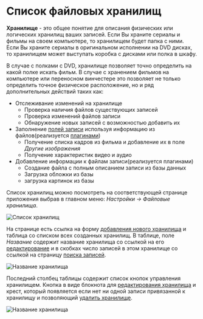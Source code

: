 # Список файловых хранилищ

<a name="storage"></a>
**Хранилище** - это общее понятие для описания физических или логических хранилищ ваших записей. Если Вы храните
сериалы и фильмы на своем компьютере, то хранилищем будет папка с ними. Если Вы храните сериалы в оригинальном
исполнении на DVD дисках, то хранилищем может выступать коробка с дисками или полка в шкафу.

В случае с полками с DVD, хранилище позволяет точно определить на какой полке искать фильм. В случае с хранением
фильмов на компьютере или переносном винчестере это позволяет не только определить точное физическое расположение, но
и ряд дополнительных действий таких как:

- Отслеживание изменений на хранилище
    - Проверка наличия файлов существующих записей
    - Проверка изменений файлов записи
    - Обнаружение новых записей с возможностью добавить их
- Заполнение [полей записи](/ru/user/item/fields.md) используя информацию из файлов(реализуется
[плагинами](/ru/user/general/plugins.md))
    - Получение списка кадров из фильма и добавление их в поле *Другие изображения*
    - Получение характеристик видео и аудио
- Добавление информации к файлам записи(реализуется плагинами)
    - Создание файла с полным описанием записи из базы данных
    - Загрузка обложки из базы
    - загрузка картинок из базы

Список хранилищ можно посмотреть на соответствующей странице приложения выбрав в главном меню: *Настройки -> Файловые
хранилища*.

![Список хранилищ](https://raw.github.com/anime-db/anime-db-docs/master/images/ru/storage/menu.jpg)

На странице есть ссылка на форму [добавления нового хранилища](/ru/user/storage/add.md) и таблица со списком всех
созданных хранилищ. В таблице, поле *Название* содержит название хранилища со ссылкой на его
[редактирование](/ru/user/storage/change.md) и в скобках число записей в этом хранилище со ссылкой на страницу [поиска
записей](/ru/user/general/search.md).

![Название хранилища](https://raw.github.com/anime-db/anime-db-docs/master/images/ru/storage/name.jpg)

Последний столбец таблицы содержит список кнопок управления хранилищем. Кнопка в виде блокнота для [редактирования
хранилища](/ru/user/storage/change.md) и крест, который появляется если нет ни одной записи привязанной к хранилищу и
позволяющий [удалить хранилище](/ru/user/storage/delete.md).

![Название хранилища](https://raw.github.com/anime-db/anime-db-docs/master/images/ru/storage/delete.jpg)